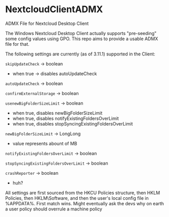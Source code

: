 # NextcloudClientADMX
ADMX File for Nextcloud Desktop Client

The Windows Nextcloud Desktop Client actually supports "pre-seeding" some config values using GPO. This repo aims to provide a usable ADMX file for that.

The following settings are currently (as of 3.11.1) supported in the Client:

```skipUpdateCheck``` -> boolean
 - when true -> disables autoUpdateCheck

```autoUpdateCheck``` -> boolean

```confirmExternalStorage``` -> boolean

```usenewBigFolderSizeLimit``` -> boolean
 - when true, disables newBigFolderSizeLimit
 - when true, disables notifyExistingFoldersOverLimit
 - when true, disables stopSyncingExistingFoldersOverLimit

```newBigFolderSizeLimit``` -> LongLong
 - value represents abount of MB

```notifyExistingFoldersOverLimit``` -> boolean

```stopSyncingExistingFoldersOverLimit``` -> boolean

```crashReporter``` -> boolean
 - huh?


All settings are first sourced from the HKCU Policies structure, then HKLM Policies, then HKLM\Software, and then the user's local config file in %APPDATA%.
First match wins. Might eventually ask the devs why on earth a user policy should overrule a machine policy